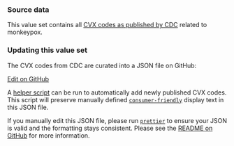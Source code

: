 ### Source data

This value set contains all [CVX codes as published by CDC](https://www2.cdc.gov/vaccines/iis/iisstandards/vaccines.asp?rpt=cvx) related to monkeypox.

### Updating this value set

The CVX codes from CDC are curated into a JSON file on GitHub:

<a href="https://github.com/dvci/shc-terminology/blob/main/input/vocabulary/orthopoxvirus-cvx.json" class="btn btn-primary btn-lg">Edit on GitHub</a>

A [helper script](https://github.com/dvci/shc-terminology/blob/main/script/cvx/) can be run to automatically add newly published CVX codes. This script will preserve manually defined [`consumer-friendly`](https://terminology.smarthealth.cards/CodeSystem-designation-use.html) display text in this JSON file.

If you manually edit this JSON file, please run [`prettier`](https://prettier.io/) to ensure your JSON is valid and the formatting stays consistent. Please see the [README on GitHub](https://github.com/dvci/shc-terminology/blob/main/README.md) for more information.
